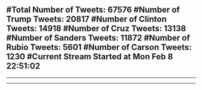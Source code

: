 #Total Number of Tweets: 67576 
#Number of Trump Tweets: 20817
#Number of Clinton Tweets: 14918
#Number of Cruz Tweets: 13138
#Number of Sanders Tweets: 11872
#Number of Rubio Tweets: 5601
#Number of Carson Tweets: 1230
#Current Stream Started at Mon Feb  8 22:51:02
---
---
---
